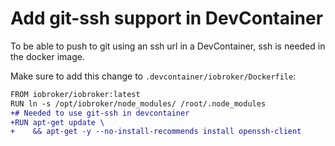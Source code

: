 # Add git-ssh support in DevContainer

To be able to push to git using an ssh url in a DevContainer, ssh is needed in the docker image. 

Make sure to add this change to `.devcontainer/iobroker/Dockerfile`:

```diff
FROM iobroker/iobroker:latest
RUN ln -s /opt/iobroker/node_modules/ /root/.node_modules
+# Needed to use git-ssh in devcontainer
+RUN apt-get update \
+    && apt-get -y --no-install-recommends install openssh-client
```
